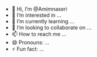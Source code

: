 - 👋 Hi, I’m @Amimnaseri
- 👀 I’m interested in ...
- 🌱 I’m currently learning ...
- 💞️ I’m looking to collaborate on ...
- 📫 How to reach me ...
- 😄 Pronouns: ...
- ⚡ Fun fact: ...

<!---
Amimnaseri/Amimnaseri is a ✨ special ✨ repository because its `README.md` (this file) appears on your GitHub profile.
You can click the Preview link to take a look at your changes.
--->
